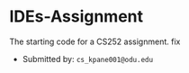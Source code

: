 # IDEs-Assignment

The starting code for a CS252 assignment.
fix
* Submitted by: `cs_kpane001@odu.edu`

